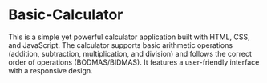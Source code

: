 # Basic-Calculator
 This is a simple yet powerful calculator application built with HTML, CSS, and JavaScript. The calculator supports basic arithmetic operations (addition, subtraction, multiplication, and division) and follows the correct order of operations (BODMAS/BIDMAS). It features a user-friendly interface with a responsive design.

